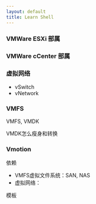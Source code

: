 ```yaml
---
layout: default
title: Learn Shell
---
```


### VMWare ESXi 部属

### VMWare cCenter 部属


### 虚拟网络

- vSwitch
- vNetwork

### VMFS

VMFS, VMDK

VMDK怎么瘦身和转换

### Vmotion 

依赖

- VMFS虚拟文件系统：SAN, NAS
- 虚拟网络：


模板
